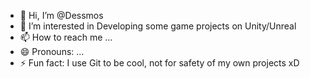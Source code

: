 - 👋 Hi, I’m @Dessmos
- 👀 I’m interested in Developing some game projects on Unity/Unreal
- 📫 How to reach me ...
- 😄 Pronouns: ...
- ⚡ Fun fact: I use Git to be cool, not for safety of my own projects xD

<!---
Dessmos/Dessmos is a ✨ special ✨ repository because its `README.md` (this file) appears on your GitHub profile.
You can click the Preview link to take a look at your changes.
--->
